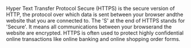 Hyper Text Transfer Protocol Secure (HTTPS) is the secure version of HTTP, the protocol over which data is sent between your browser andthe website that you are connected to. The 'S' at the end of HTTPS stands for 'Secure'. It means all communications between your browserand the website are encrypted. HTTPS is often used to protect highly confidential online transactions like online banking and online shopping order forms.
